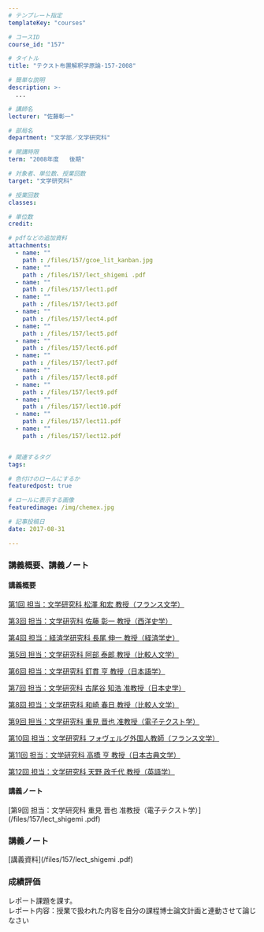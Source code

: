 ```yaml
---
# テンプレート指定
templateKey: "courses"

# コースID
course_id: "157"

# タイトル
title: "テクスト布置解釈学原論-157-2008"

# 簡単な説明
description: >-
  ...

# 講師名
lecturer: "佐藤彰一"

# 部局名
department: "文学部／文学研究科"

# 開講時限
term: "2008年度	後期"

# 対象者、単位数、授業回数
target: "文学研究科"

# 授業回数
classes: 

# 単位数
credit: 

# pdfなどの追加資料
attachments: 
  - name: "" 
    path : /files/157/gcoe_lit_kanban.jpg
  - name: "" 
    path : /files/157/lect_shigemi .pdf
  - name: "" 
    path : /files/157/lect1.pdf
  - name: "" 
    path : /files/157/lect3.pdf
  - name: "" 
    path : /files/157/lect4.pdf
  - name: "" 
    path : /files/157/lect5.pdf
  - name: "" 
    path : /files/157/lect6.pdf
  - name: "" 
    path : /files/157/lect7.pdf
  - name: "" 
    path : /files/157/lect8.pdf
  - name: "" 
    path : /files/157/lect9.pdf
  - name: "" 
    path : /files/157/lect10.pdf
  - name: "" 
    path : /files/157/lect11.pdf
  - name: "" 
    path : /files/157/lect12.pdf


# 関連するタグ
tags:

# 色付けのロールにするか
featuredpost: true

# ロールに表示する画像
featuredimage: /img/chemex.jpg

# 記事投稿日
date: 2017-08-31

---
```




### 講義概要、講義ノート

#### 講義概要


[第1回 担当：文学研究科 松澤 和宏 教授（フランス文学）](/files/157/lect1.pdf) 

[第3回 担当：文学研究科 佐藤 彰一 教授（西洋史学）](/files/157/lect3.pdf) 

[第4回 担当：経済学研究科 長尾 伸一 教授（経済学史）](/files/157/lect4.pdf) 

[第5回 担当：文学研究科 阿部 泰郎 教授（比較人文学）](/files/157/lect5.pdf) 

[第6回 担当：文学研究科 釘貫 亨 教授（日本語学）](/files/157/lect6.pdf) 

[第7回 担当：文学研究科 古尾谷 知浩 准教授（日本史学）](/files/157/lect7.pdf) 

[第8回 担当：文学研究科 和崎 春日 教授（比較人文学）](/files/157/lect8.pdf) 

[第9回 担当：文学研究科 重見 晋也 准教授（電子テクスト学）](/files/157/lect9.pdf) 

[第10回 担当：文学研究科 フォヴェルグ外国人教師（フランス文学）](/files/157/lect10.pdf) 

[第11回 担当：文学研究科 高橋 亨 教授（日本古典文学）](/files/157/lect11.pdf) 

[第12回 担当：文学研究科 天野 政千代 教授（英語学）](/files/157/lect12.pdf) 

#### 講義ノート


[第9回 担当：文学研究科 重見 晋也 准教授（電子テクスト学）](/files/157/lect_shigemi .pdf) 

### 講義ノート


[講義資料](/files/157/lect_shigemi .pdf) 

### 成績評価

レポート課題を課す。  
レポート内容：授業で扱われた内容を自分の課程博士論文計画と連動させて論じなさい
